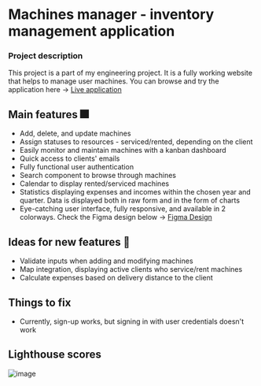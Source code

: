# Machines manager - inventory management application

### **Project description**

This project is a part of my engineering project. It is a fully working website that helps to manage user machines. 
You can browse and try the application here -> [Live application](https://machines-manager.vercel.app/)

## **Main features** 🎆
* Add, delete, and update machines
* Assign statuses to resources - serviced/rented, depending on the client
* Easily monitor and maintain machines with a kanban dashboard
* Quick access to clients' emails
* Fully functional user authentication
* Search component to browse through machines
* Calendar to display rented/serviced machines
* Statistics displaying expenses and incomes within the chosen year and quarter. Data is displayed both in raw form and in the form of charts
* Eye-catching user interface, fully responsive, and available in 2 colorways. Check the Figma design below -> [Figma Design](https://www.figma.com/file/94WZ7PwZcRwTEmg3UGV77o/Machine-manager?type=design&node-id=0%3A1&mode=design&t=HZ5q5T2RhERMgA5v-1)

## **Ideas for new features** 🚀
* Validate inputs when adding and modifying machines
* Map integration, displaying active clients who service/rent machines
* Calculate expenses based on delivery distance to the client

## **Things to fix**
* Currently, sign-up works, but signing in with user credentials doesn't work

## **Lighthouse scores**

![image](https://github.com/jakubgornik/jakubgornik/assets/80973110/7cff3455-b945-4c3d-985a-9c461e8a5d42)
